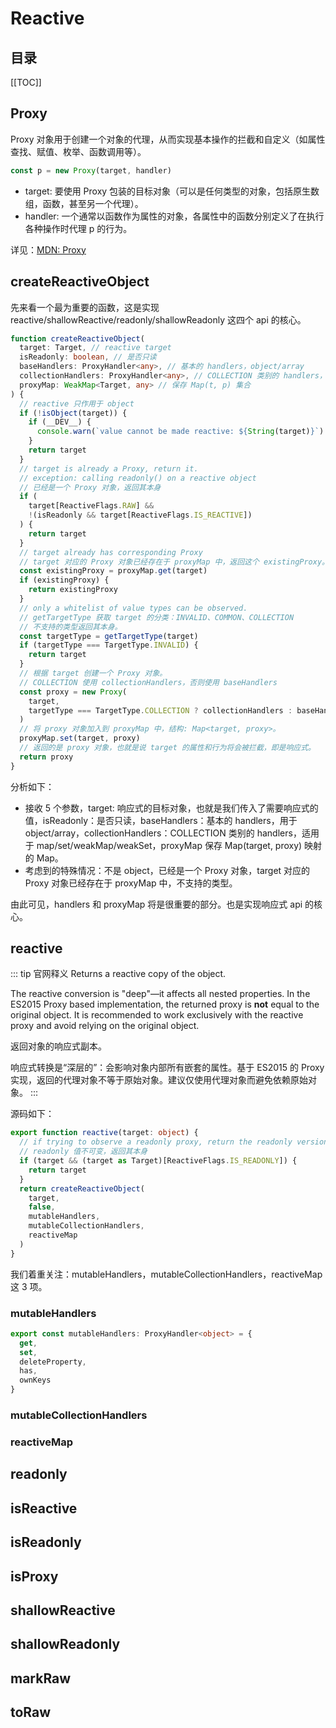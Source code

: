 # Reactive

<TimeToRead />

## 目录

[[TOC]]

## Proxy

Proxy 对象用于创建一个对象的代理，从而实现基本操作的拦截和自定义（如属性查找、赋值、枚举、函数调用等）。

```ts
const p = new Proxy(target, handler)
```

- target: 要使用 Proxy 包装的目标对象（可以是任何类型的对象，包括原生数组，函数，甚至另一个代理）。
- handler: 一个通常以函数作为属性的对象，各属性中的函数分别定义了在执行各种操作时代理 p 的行为。
  
详见：[MDN: Proxy](https://developer.mozilla.org/zh-CN/docs/Web/JavaScript/Reference/Global_Objects/Proxy)

## createReactiveObject

<Badges :content="[{type: 'tip', text: '重要'}]" />

先来看一个最为重要的函数，这是实现 reactive/shallowReactive/readonly/shallowReadonly 这四个 api 的核心。

```ts
function createReactiveObject(
  target: Target, // reactive target
  isReadonly: boolean, // 是否只读
  baseHandlers: ProxyHandler<any>, // 基本的 handlers，object/array
  collectionHandlers: ProxyHandler<any>, // COLLECTION 类别的 handlers，map/set/weakMap/weakSet
  proxyMap: WeakMap<Target, any> // 保存 Map(t, p) 集合
) {
  // reactive 只作用于 object
  if (!isObject(target)) {
    if (__DEV__) {
      console.warn(`value cannot be made reactive: ${String(target)}`)
    }
    return target
  }
  // target is already a Proxy, return it.
  // exception: calling readonly() on a reactive object
  // 已经是一个 Proxy 对象，返回其本身
  if (
    target[ReactiveFlags.RAW] &&
    !(isReadonly && target[ReactiveFlags.IS_REACTIVE])
  ) {
    return target
  }
  // target already has corresponding Proxy
  // target 对应的 Proxy 对象已经存在于 proxyMap 中，返回这个 existingProxy。
  const existingProxy = proxyMap.get(target)
  if (existingProxy) {
    return existingProxy
  }
  // only a whitelist of value types can be observed.
  // getTargetType 获取 target 的分类：INVALID、COMMON、COLLECTION
  // 不支持的类型返回其本身。
  const targetType = getTargetType(target)
  if (targetType === TargetType.INVALID) {
    return target
  }
  // 根据 target 创建一个 Proxy 对象。
  // COLLECTION 使用 collectionHandlers，否则使用 baseHandlers
  const proxy = new Proxy(
    target,
    targetType === TargetType.COLLECTION ? collectionHandlers : baseHandlers
  )
  // 将 proxy 对象加入到 proxyMap 中，结构: Map<target, proxy>。
  proxyMap.set(target, proxy)
  // 返回的是 proxy 对象，也就是说 target 的属性和行为将会被拦截，即是响应式。
  return proxy
}
```

分析如下：

- 接收 5 个参数，target: 响应式的目标对象，也就是我们传入了需要响应式的值，isReadonly：是否只读，baseHandlers：基本的 handlers，用于 object/array，collectionHandlers：COLLECTION 类别的 handlers，适用于 map/set/weakMap/weakSet，proxyMap 保存 Map(target, proxy) 映射的 Map。
- 考虑到的特殊情况：不是 object，已经是一个 Proxy 对象，target 对应的 Proxy 对象已经存在于 proxyMap 中，不支持的类型。

由此可见，handlers 和 proxyMap 将是很重要的部分。也是实现响应式 api 的核心。

## reactive

<Badges :content="[{type: 'tip', text: '重要'}]" />

::: tip 官网释义
Returns a reactive copy of the object.

The reactive conversion is "deep"—it affects all nested properties. In the
ES2015 Proxy based implementation, the returned proxy is **not** equal to the
original object. It is recommended to work exclusively with the reactive
proxy and avoid relying on the original object.

返回对象的响应式副本。

响应式转换是“深层的”：会影响对象内部所有嵌套的属性。基于 ES2015 的 Proxy 实现，返回的代理对象不等于原始对象。建议仅使用代理对象而避免依赖原始对象。
:::

源码如下：

```ts
export function reactive(target: object) {
  // if trying to observe a readonly proxy, return the readonly version.
  // readonly 值不可变，返回其本身
  if (target && (target as Target)[ReactiveFlags.IS_READONLY]) {
    return target
  }
  return createReactiveObject(
    target,
    false,
    mutableHandlers,
    mutableCollectionHandlers,
    reactiveMap
  )
}
```

我们着重关注：mutableHandlers，mutableCollectionHandlers，reactiveMap 这 3 项。

### mutableHandlers

```ts
export const mutableHandlers: ProxyHandler<object> = {
  get,
  set,
  deleteProperty,
  has,
  ownKeys
}
```

### mutableCollectionHandlers

### reactiveMap

## readonly

## isReactive

## isReadonly

## isProxy

## shallowReactive

## shallowReadonly

## markRaw

## toRaw
